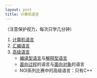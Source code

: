 ```yaml
---
layout: post
title: 计算机语言
---
```

（注意保护视力，每次只学几分钟）
<ol>
  <li><a href="https://baike.baidu.com/item/%E8%AE%A1%E7%AE%97%E6%9C%BA%E8%AF%AD%E8%A8%80/4456504" target="_blank">计算机语言</a></li>
  <li><a href="https://baike.baidu.com/item/%E6%B1%87%E7%BC%96%E8%AF%AD%E8%A8%80/61826" target="_blank">汇编语言</a></li>
  <li><a href="https://baike.baidu.com/item/%E9%AB%98%E7%BA%A7%E8%AF%AD%E8%A8%80/299113" target="_blank">高级语言</a>
    <ul>
      <li><a href="https://baike.baidu.com/item/%E7%BC%96%E8%AF%91%E5%9E%8B%E8%AF%AD%E8%A8%80?fromModule=lemma_search-box" target="_blank">编译型语言</a>与<a href="https://baike.baidu.com/item/%E8%A7%A3%E9%87%8A%E5%9E%8B%E8%AF%AD%E8%A8%80?fromModule=lemma_search-box" target="_blank">解释型语言</a></li>
      <li><a href="https://baike.baidu.com/item/%E9%9D%A2%E5%90%91%E8%BF%87%E7%A8%8B?fromModule=lemma_search-box" target="_blank">面向过程</a>的语言与<a href="https://baike.baidu.com/item/%E9%9D%A2%E5%90%91%E5%AF%B9%E8%B1%A1?fromModule=lemma_search-box" target="_blank">面向对象</a>的语言</li>
      <li>NOI系列比赛中的高级语言：只有C++</li>     
    </ul>
  </li>
</ol>
